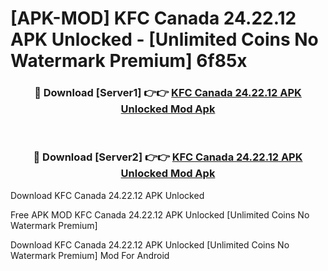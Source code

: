 # [APK-MOD] KFC Canada 24.22.12 APK Unlocked - [Unlimited Coins No Watermark Premium] 6f85x



<div align="center">
<h3>🔴 Download [Server1] 👉👉 <a href="https://momento.my/?title=KFC_Canada_24.22.12_APK_Unlocked">KFC Canada 24.22.12 APK Unlocked Mod Apk</a></h3><br>

<h3>🔴 Download [Server2] 👉👉 <a href="https://momento.my/?title=KFC_Canada_24.22.12_APK_Unlocked">KFC Canada 24.22.12 APK Unlocked Mod Apk</a></h3>
</div>



Download KFC Canada 24.22.12 APK Unlocked 

Free APK MOD KFC Canada 24.22.12 APK Unlocked [Unlimited Coins No Watermark Premium]

Download KFC Canada 24.22.12 APK Unlocked [Unlimited Coins No Watermark Premium] Mod For Android
